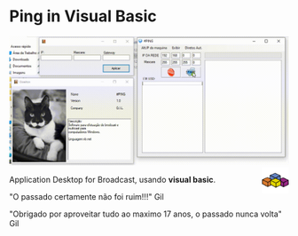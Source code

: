 # Ping in Visual Basic

<img src="./screen.gif" alt="Visual Basic" width="612px">

<img src="./assets/visualbasic.svg" alt="Visual Basic" width="48px" align="right">

Application Desktop for Broadcast, usando **visual basic**.

"O passado certamente não foi ruim!!!" Gil

"Obrigado por aproveitar tudo ao maximo 17 anos, o passado nunca volta"  Gil
